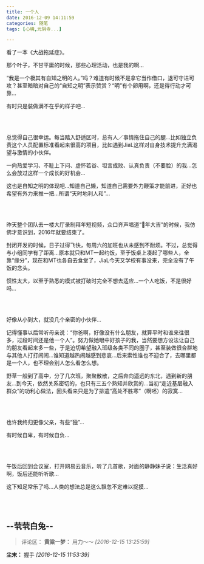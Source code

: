 ```yaml
---
title: 一个人
date: 2016-12-09 14:11:59
categories: 随笔
tags: [心境,光阴寺...]

---
```

看了一本《大战拖延症》。

那个叶子，不甘平庸的时候，那些心理活动，也是我的啊...

“我是一个极其有自知之明的人。”吗？难道有时候不是拿它当作借口，退可守进可攻？甚至暗暗对自己的“自知之明”表示赞赏？“明”有个卵用啊，还是得行动才可靠...

有时只是装做满不在乎的样子吧...

<br /><br />

总觉得自己很幸运。每当踏入舒适区时，总有人／事情拖住自己的腿...比如独立负责这个人员配置标准看起来很高的项目，比如遇到JiaL这样对自身技术提升充满渴望与激情的小伙伴。

一向热爱学习、不耻上下问、虚怀若谷、坦言成败、认真负责（不要脸）的我...怎么会放过这样一个成长的好机会...

这也是自知之明的体现吧...知道自己懒，知道自己需要外力鞭策才能前进，正好也希望有外力来推一把...所谓“天时地利人和”...

<br /><br />

昨天整个团队去一楼大厅录制拜年短视频，众口齐声唱道“🐔年大吉”的时候，我仿佛才意识到，2016年就要结束了。

封闭开发的时候，日子过得飞快，每周六的加班也从未感到不耐烦。不过，总觉得与小组同学有了距离...原本就只和MT一起约饭，至于饭桌上凑起了哪些人，全靠“缘分”，现在和MT也各自去食堂了，JiaL今天又学校有事没来，完全没有了午饭的念头。

惯性太大，以至于熟悉的模式被打破时完全不想去适应...一个人吃饭，不是很好吗...

<br /><br />

好像从小到大，就没几个亲密的小伙伴...

记得懂事以后常听母亲说：“你爸啊，好像没有什么朋友，就算平时和谁来往很多，过段时间还是他一个人”。努力做她眼中好孩子的我，当然要想方设法让自己的朋友看起来多一些，于是迫切希望融入班级各类不同的圈子，甚至装做很合群地与其他人打打闹闹...谁知道越热闹越感到悲哀...后来索性谁也不迎合了，去哪里都是一个人，也不理会别人怎么看怎么想。

野草一般到了高中，分了几次班，聚聚散散，之后奔向遥远的东北，遇到新的朋友...到今天，依然关系密切的，也只有三五个熟知并欣赏的...当初“走近基层融入群众”的功利心做法，回头看来只是为了排遣“高处不胜寒”（啊呸）的寂寞...

<br /><br />

也许我终归更像父亲，有些“独”...

有时候自卑，有时候自负...

<br /><br />

午饭后回到会议室，打开网易云音乐，听了几首歌，对面的静静妹子说：生活真好啊，饭后还能听听歌...

这下知足常乐了吗...人类的想法总是这么飘忽不定难以捉摸...

<br /><br />

--茕茕白兔--
---
>评论区：
>**黄粱一梦：** 用力～～  *[2016-12-15 13:25:59]*
>
**尘末：** 握手  *[2016-12-15 11:53:39]*
>
